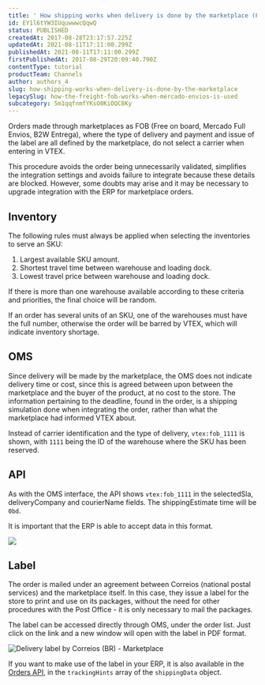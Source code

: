 ```yaml
---
title: ' How shipping works when delivery is done by the marketplace (FOB)'
id: EY1l6tYW3IUquwwwcQqwQ
status: PUBLISHED
createdAt: 2017-08-28T23:17:57.225Z
updatedAt: 2021-08-11T17:11:00.299Z
publishedAt: 2021-08-11T17:11:00.299Z
firstPublishedAt: 2017-08-29T20:09:40.790Z
contentType: tutorial
productTeam: Channels
author: authors_4
slug: how-shipping-works-when-delivery-is-done-by-the-marketplace
legacySlug: how-the-freight-fob-works-when-mercado-envios-is-used
subcategory: 5m1qqfnmfYKsO0KiOQC8Ky
---
```


Orders made through marketplaces as FOB (Free on board, Mercado Full Envios, B2W Entrega), where the type of delivery and payment and issue of the label are all defined by the marketplace, do not select a carrier when entering in VTEX.

This procedure avoids the order being unnecessarily validated, simplifies the integration settings and avoids failure to integrate because these details are blocked. However, some doubts may arise and it may be necessary to upgrade integration with the ERP for marketplace orders.

## Inventory 

The following rules must always be applied when selecting the inventories to serve an SKU:

1. Largest available SKU amount.
2. Shortest travel time between warehouse and loading dock.
3. Lowest travel price between warehouse and loading dock.

If there is more than one warehouse available according to these criteria and priorities, the final choice will be random.

If an order has several units of an SKU, one of the warehouses must have the full number, otherwise the order will be barred by VTEX, which will indicate inventory shortage.

## OMS

Since delivery will be made by the marketplace, the OMS does not indicate delivery time or cost, since this is agreed between upon between the marketplace and the buyer of the product, at no cost to the store. The information pertaining to the deadline, found in the order, is a shipping simulation done when integrating the order, rather than what the marketplace had informed VTEX about.

Instead of carrier identification and the type of delivery, `vtex:fob_1111` is shown, with `1111` being the ID of the warehouse where the SKU has been reserved.

## API

As with the OMS interface, the API shows `vtex:fob_1111` in the selectedSla, deliveryCompany and courierName fields. The shippingEstimate time will be `0bd`.

It is important that the ERP is able to accept data in this format.

![](//images.ctfassets.net/alneenqid6w5/5jPtBeUPHCUvgMco9FoKuZ/add1ce05e78a216f0aa7074c3ae4d444/slack-imgs.com.png)

## Label

The order is mailed under an agreement between Correios (national postal services) and the marketplace itself. In this case, they issue a label for the store to print and use on its packages, without the need for other procedures with the Post Office - it is only necessary to mail the packages.

The label can be accessed directly through OMS, under the order list. Just click on the link and a new window will open with the label in PDF format.

![Delivery label by Correios (BR) - Marketplace](//images.ctfassets.net/alneenqid6w5/3Xc7eqzjetqNwScoZxkWOK/4b1c70652ae5dc8248c829527d733c65/Screen_Shot_2020-03-25_at_11.43.43.png)

If you want to make use of the label in your ERP, it is also available in the [Orders API](https://developers.vtex.com/reference/orders#getorder), in the `trackingHints` array of the `shippingData` object.
